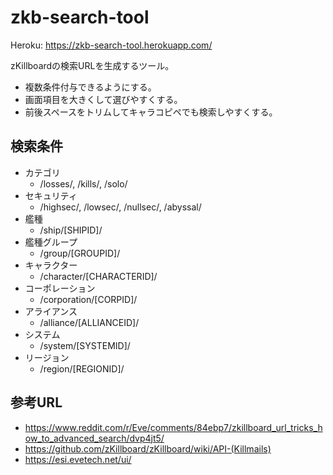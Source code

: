 # zkb-search-tool

Heroku: <https://zkb-search-tool.herokuapp.com/>

zKillboardの検索URLを生成するツール。

- 複数条件付与できるようにする。
- 画面項目を大きくして選びやすくする。
- 前後スペースをトリムしてキャラコピペでも検索しやすくする。

## 検索条件

- カテゴリ
  - /losses/, /kills/, /solo/
- セキュリティ
  - /highsec/, /lowsec/, /nullsec/, /abyssal/
- 艦種
  - /ship/[SHIPID]/
- 艦種グループ
  - /group/[GROUPID]/
- キャラクター
  - /character/[CHARACTERID]/
- コーポレーション
  - /corporation/[CORPID]/
- アライアンス
  - /alliance/[ALLIANCEID]/
- システム
  - /system/[SYSTEMID]/
- リージョン
  - /region/[REGIONID]/

## 参考URL

- <https://www.reddit.com/r/Eve/comments/84ebp7/zkillboard_url_tricks_how_to_advanced_search/dvp4jt5/>
- <https://github.com/zKillboard/zKillboard/wiki/API-(Killmails)>
- <https://esi.evetech.net/ui/>
